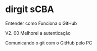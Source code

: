 # dirgit sCBA

Entender como Funciona o GitHub



V2. 00
Melhorei a autenticação

Comunicando o git com o GitHub pelo PC

